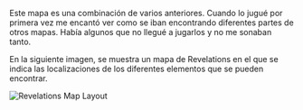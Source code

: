 Este mapa es una combinación de varios anteriores. Cuando lo jugué por primera vez me encantó ver como se iban encontrando diferentes partes de otros mapas. Había algunos que no llegué a jugarlos y no me sonaban tanto.

En la siguiente imagen, se muestra un mapa de Revelations en el que se indica las localizaciones de los diferentes elementos que se pueden encontrar.

![Revelations Map Layout](https://i.imgur.com/vJsJjEn.png)